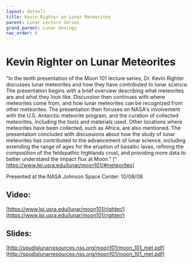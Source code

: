 ```yaml
---
layout: default
title: Kevin Righter on Lunar Meteorites
parent: Lunar Lecture Series
grand_parent: Lunar Geology
nav_order: 6
---
```

# Kevin Righter on Lunar Meteorites

“In the tenth presentation of the Moon 101 lecture series, Dr. Kevin Righter discusses lunar meteorites and how they have contributed to lunar science. The presentation begins with a brief overview describing what meteorites are and what they look like. Discussion then continues with where meteorites come from, and how lunar meteorites can be recognized from other meteorites. The presentation then focuses on NASA's involvement with the U.S. Antarctic meteorite program, and the curation of collected meteorites, including the tools and materials used. Other locations where meteorites have been collected, such as Africa, are also mentioned. The presentation concludes with discussions about how the study of lunar meteorites has contributed to the advancement of lunar science, including extending the range of ages for the eruption of basaltic lavas, refining the composition of the feldspathic highlands crust, and providing more data to better understand the impact flux at Moon.” [^ https://www.lpi.usra.edu/lunar/moon101/#meteorites]

Presented at the NASA Johnson Space Center: 10/08/08

## Video:

[https://www.lpi.usra.edu/lunar/moon101/righter/](https://www.lpi.usra.edu/lunar/moon101/righter/)

## Slides:

[http://spudislunarresources.nss.org/moon101/moon_101_met.pdf](http://spudislunarresources.nss.org/moon101/moon_101_met.pdf)

